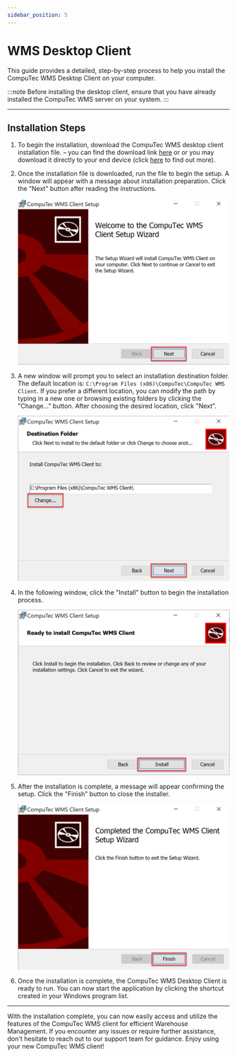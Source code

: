 ```yaml
---
sidebar_position: 5
---
```


# WMS Desktop Client

This guide provides a detailed, step-by-step process to help you install the CompuTec WMS Desktop Client on your computer.

:::note
    Before installing the desktop client, ensure that you have already installed the CompuTec WMS server on your system.
:::

---

## Installation Steps

1. To begin the installation, download the CompuTec WMS desktop client installation file. – you can find the download link [here](../../releases/download.md) or or you may download it directly to your end device (click [here](../../releases/download.md) to find out more).
2. Once the installation file is downloaded, run the file to begin the setup. A window will appear with a message about installation preparation. Click the "Next" button after reading the instructions.

    ![Client Installation](./media/wms-desktop-client/client-installation.png)
3. A new window will prompt you to select an installation destination folder. The default location is: `C:\Program Files (x86)\CompuTec\CompuTec WMS Client`. If you prefer a different location, you can modify the path by typing in a new one or browsing existing folders by clicking the "Change..." button. After choosing the desired location, click "Next".

    ![Client](./media/wms-desktop-client/client-installation-01.png)
4. In the following window, click the "Install" button to begin the installation process.

    ![Client - Install](./media/wms-desktop-client/client-installation-02.png)

5. After the installation is complete, a message will appear confirming the setup. Click the "Finish" button to close the installer.

    ![Client - Finish](./media/wms-desktop-client/client-installation-03.png)
6. Once the installation is complete, the CompuTec WMS Desktop Client is ready to run. You can now start the application by clicking the shortcut created in your Windows program list.

---
With the installation complete, you can now easily access and utilize the features of the CompuTec WMS client for efficient Warehouse Management. If you encounter any issues or require further assistance, don't hesitate to reach out to our support team for guidance. Enjoy using your new CompuTec WMS client!
